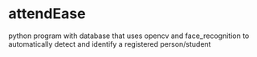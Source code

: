 # attendEase
python program with database that uses opencv and face_recognition to automatically detect and identify a registered person/student
